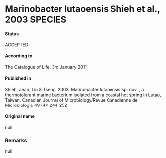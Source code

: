 # Marinobacter lutaoensis Shieh et al., 2003 SPECIES

#### Status
ACCEPTED

#### According to
The Catalogue of Life, 3rd January 2011

#### Published in
Shieh, Jean, Lin & Tseng. 2003. Marinobacter lutaoensis sp. nov. , a thermotolerant marine bacterium isolated from a coastal hot spring in Lutao, Taiwan. Canadian Journal of Microbiology/Revue Canadienne de Microbiologie 49 (4): 244-252

#### Original name
null

### Remarks
null